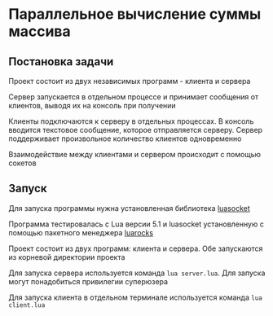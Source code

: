 # Параллельное вычисление суммы массива

## Постановка задачи

Проект состоит из двух независимых программ - клиента и сервера

Сервер запускается в отдельном процессе и принимает сообщения от клиентов, выводя их на консоль при получении

Клиенты подключаются к серверу в отдельных процессах. В консоль вводится текстовое сообщение, которое отправляется серверу. Сервер поддерживает произвольное количество клиентов одновременно

Взаимодействие между клиентами и сервером происходит с помощью сокетов

## Запуск

Для запуска программы нужна установленная библиотека [luasocket](https://github.com/lunarmodules/luasocket)

Программа тестировалась с Lua версии 5.1 и luasocket установленную с помощью пакетного менеджера [luarocks](https://github.com/luarocks/luarocks)

Проект состоит из двух программ: клиента и сервера. Обе запускаются из корневой директории проекта

Для запуска сервера используется команда `lua server.lua`. Для запуска могут понадобиться привилегии суперюзера

Для запуска клиента в отдельном терминале используется команда `lua client.lua`
